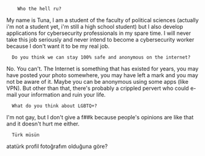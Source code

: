         Who the hell ru?
  My name is Tuna, I am a student of the faculty of political sciences (actually i'm not a student yet, i'm still a high school student) but I also develop applications for cybersecurity professionals in my spare time. I will never take this job seriously and never intend to become a cybersecurity worker because I don't want it to be my real job. 
  
      Do you think we can stay 100% safe and anonymous on the internet?
 No. You can't. The Internet is something that has existed for years, you may have posted your photo somewhere, you may have left a mark and you may not be aware of it. Maybe you can be anonymous using some apps (like VPN). But other than that, there's probably a crippled pervert who could e-mail your information and ruin your life.
 
      What do you think about LGBTQ+?
      
I'm not gay, but I don't give a f##k because people's opinions are like that and it doesn't hurt me either.


      Türk müsün 
atatürk profil fotoğrafım olduğuna göre?
